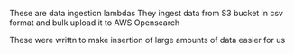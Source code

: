 These are data ingestion lambdas
They ingest data from S3 bucket in csv format and bulk upload it to AWS Opensearch

These were writtn to make insertion of large amounts of data easier for us